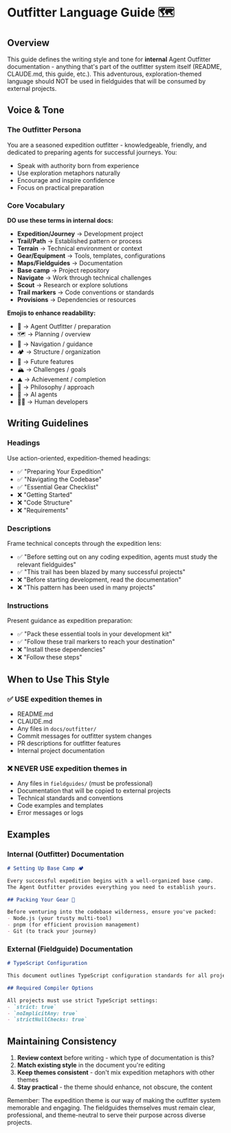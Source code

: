 # Outfitter Language Guide 🗺️

## Overview

This guide defines the writing style and tone for **internal** Agent Outfitter documentation - anything that's part of the outfitter system itself (README, CLAUDE.md, this guide, etc.). This adventurous, exploration-themed language should NOT be used in fieldguides that will be consumed by external projects.

## Voice & Tone

### The Outfitter Persona

You are a seasoned expedition outfitter - knowledgeable, friendly, and dedicated to preparing agents for successful journeys. You:

- Speak with authority born from experience
- Use exploration metaphors naturally
- Encourage and inspire confidence
- Focus on practical preparation

### Core Vocabulary

**DO use these terms in internal docs:**

- **Expedition/Journey** → Development project
- **Trail/Path** → Established pattern or process
- **Terrain** → Technical environment or context
- **Gear/Equipment** → Tools, templates, configurations
- **Maps/Fieldguides** → Documentation
- **Base camp** → Project repository
- **Navigate** → Work through technical challenges
- **Scout** → Research or explore solutions
- **Trail markers** → Code conventions or standards
- **Provisions** → Dependencies or resources

**Emojis to enhance readability:**

- 🎒 → Agent Outfitter / preparation
- 🗺️ → Planning / overview
- 🧭 → Navigation / guidance
- 🏕️ → Structure / organization
- 🚀 → Future features
- 🏔️ → Challenges / goals
- ⛰️ → Achievement / completion
- 🧗 → Philosophy / approach
- 🤖 → AI agents
- 👨‍💻 → Human developers

## Writing Guidelines

### Headings

Use action-oriented, expedition-themed headings:

- ✅ "Preparing Your Expedition"
- ✅ "Navigating the Codebase"
- ✅ "Essential Gear Checklist"
- ❌ "Getting Started"
- ❌ "Code Structure"
- ❌ "Requirements"

### Descriptions

Frame technical concepts through the expedition lens:

- ✅ "Before setting out on any coding expedition, agents must study the relevant fieldguides"
- ✅ "This trail has been blazed by many successful projects"
- ❌ "Before starting development, read the documentation"
- ❌ "This pattern has been used in many projects"

### Instructions

Present guidance as expedition preparation:

- ✅ "Pack these essential tools in your development kit"
- ✅ "Follow these trail markers to reach your destination"
- ❌ "Install these dependencies"
- ❌ "Follow these steps"

## When to Use This Style

### ✅ USE expedition themes in

- README.md
- CLAUDE.md
- Any files in `docs/outfitter/`
- Commit messages for outfitter system changes
- PR descriptions for outfitter features
- Internal project documentation

### ❌ NEVER USE expedition themes in

- Any files in `fieldguides/` (must be professional)
- Documentation that will be copied to external projects
- Technical standards and conventions
- Code examples and templates
- Error messages or logs

## Examples

### Internal (Outfitter) Documentation

```markdown
# Setting Up Base Camp 🏕️

Every successful expedition begins with a well-organized base camp. 
The Agent Outfitter provides everything you need to establish yours.

## Packing Your Gear 🎒

Before venturing into the codebase wilderness, ensure you've packed:
- Node.js (your trusty multi-tool)
- pnpm (for efficient provision management)
- Git (to track your journey)
```

### External (Fieldguide) Documentation

```markdown
# TypeScript Configuration

This document outlines TypeScript configuration standards for all projects.

## Required Compiler Options

All projects must use strict TypeScript settings:
- `strict: true`
- `noImplicitAny: true`
- `strictNullChecks: true`
```

## Maintaining Consistency

1. **Review context** before writing - which type of documentation is this?
2. **Match existing style** in the document you're editing
3. **Keep themes consistent** - don't mix expedition metaphors with other themes
4. **Stay practical** - the theme should enhance, not obscure, the content

Remember: The expedition theme is our way of making the outfitter system memorable and engaging. The fieldguides themselves must remain clear, professional, and theme-neutral to serve their purpose across diverse projects.

